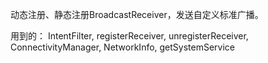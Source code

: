 动态注册、静态注册BroadcastReceiver，发送自定义标准广播。

用到的：
IntentFilter,
registerReceiver,
unregisterReceiver,
ConnectivityManager,
NetworkInfo,
getSystemService